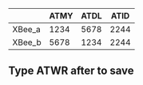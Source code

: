 |        | ATMY | ATDL | ATID |
| ------ | ---- | ---- | ---- |
| XBee_a | 1234 | 5678 | 2244 |
| XBee_b | 5678 | 1234 | 2244 |

## Type ATWR after to save


